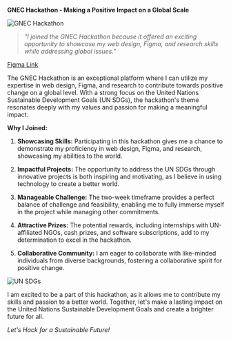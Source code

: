 **GNEC Hackathon - Making a Positive Impact on a Global Scale**

![GNEC Hackathon](https://github.com/KamoEllen/GNEC-Hackathon/blob/main/GNEC%20Hackathon2.jpg)

> *"I joined the GNEC Hackathon because it offered an exciting opportunity to showcase my web design, Figma, and research skills while addressing global issues."*

[Figma Link](https://www.figma.com/proto/PQBywC5I0oWJLPjQNlj7lR/GNEC-HACKATHON?type=design&node-id=0-3&t=5cl7eWfeFQgf8sSC-1&scaling=scale-down&page-id=0%3A1&mode=design)


The GNEC Hackathon is an exceptional platform where I can utilize my expertise in web design, Figma, and research to contribute towards positive change on a global level. With a strong focus on the United Nations Sustainable Development Goals (UN SDGs), the hackathon's theme resonates deeply with my values and passion for making a meaningful impact.

**Why I Joined:**

1. **Showcasing Skills:** Participating in this hackathon gives me a chance to demonstrate my proficiency in web design, Figma, and research, showcasing my abilities to the world.

2. **Impactful Projects:** The opportunity to address the UN SDGs through innovative projects is both inspiring and motivating, as I believe in using technology to create a better world.

3. **Manageable Challenge:** The two-week timeframe provides a perfect balance of challenge and feasibility, enabling me to fully immerse myself in the project while managing other commitments.

4. **Attractive Prizes:** The potential rewards, including internships with UN-affiliated NGOs, cash prizes, and software subscriptions, add to my determination to excel in the hackathon.

5. **Collaborative Community:** I am eager to collaborate with like-minded individuals from diverse backgrounds, fostering a collaborative spirit for positive change.

![UN SDGs](https://github.com/KamoEllen/GNEC-Hackathon/blob/main/GNEC.png)

I am excited to be a part of this hackathon, as it allows me to contribute my skills and passion to a better world. Together, let's make a lasting impact on the United Nations Sustainable Development Goals and create a brighter future for all.

*Let's Hack for a Sustainable Future!*


